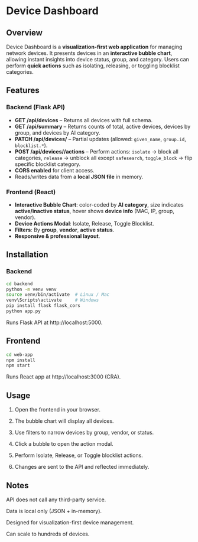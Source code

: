 # Device Dashboard
## Overview
Device Dashboard is a **visualization-first web application** for managing network devices. It presents devices in an **interactive bubble chart**, allowing instant insights into device status, group, and category. Users can perform **quick actions** such as isolating, releasing, or toggling blocklist categories.
## Features
### Backend (Flask API)
- **GET /api/devices** – Returns all devices with full schema.
- **GET /api/summary** – Returns counts of total, active devices, devices by group, and devices by AI category.
- **PATCH /api/devices/<id>** – Partial updates (allowed: `given_name`, `group.id`, `blocklist.*`).
- **POST /api/devices/<id>/actions** – Perform actions: `isolate` → block all categories, `release` → unblock all except `safesearch`, `toggle_block` → flip specific blocklist category.
- **CORS enabled** for client access.
- Reads/writes data from a **local JSON file** in memory.
### Frontend (React)
- **Interactive Bubble Chart**: color-coded by **AI category**, size indicates **active/inactive status**, hover shows **device info** (MAC, IP, group, vendor).
- **Device Actions Modal**: Isolate, Release, Toggle Blocklist.
- **Filters**: By **group**, **vendor**, **active status**.
- **Responsive & professional layout**.
## Installation
### Backend
```bash
cd backend
python -m venv venv
source venv/bin/activate  # Linux / Mac
venv\Scripts\activate     # Windows
pip install flask flask_cors
python app.py
```
Runs Flask API at http://localhost:5000.

## Frontend

```bash
cd web-app
npm install
npm start
```
Runs React app at http://localhost:3000 (CRA).

## Usage

1. Open the frontend in your browser.


2. The bubble chart will display all devices.


3. Use filters to narrow devices by group, vendor, or status.


4. Click a bubble to open the action modal.


5. Perform Isolate, Release, or Toggle blocklist actions.


6. Changes are sent to the API and reflected immediately.

## Notes

API does not call any third-party service.

Data is local only (JSON + in-memory).

Designed for visualization-first device management.

Can scale to hundreds of devices.
